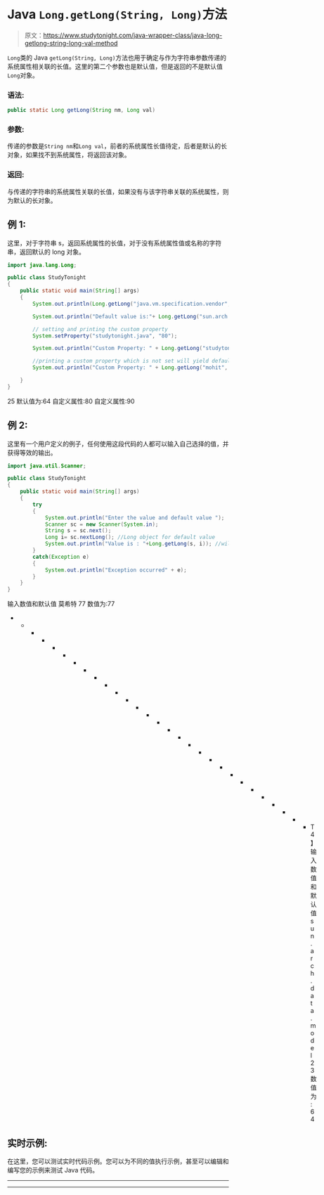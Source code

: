 # Java `Long.getLong(String, Long)`方法

> 原文：<https://www.studytonight.com/java-wrapper-class/java-long-getlong-string-long-val-method>

`Long`类的 Java `getLong(String, Long)`方法也用于确定与作为字符串参数传递的系统属性相关联的长值。这里的第二个参数也是默认值，但是返回的不是默认值`Long`对象。

### 语法:

```java
public static Long getLong(String nm, Long val)
```

### 参数:

传递的参数是`String nm`和`Long val`，前者的系统属性长值待定，后者是默认的长对象，如果找不到系统属性，将返回该对象。

### 返回:

与传递的字符串的系统属性关联的长值，如果没有与该字符串关联的系统属性，则为默认的长对象。

## 例 1:

这里，对于字符串 s，返回系统属性的长值，对于没有系统属性值或名称的字符串，返回默认的 long 对象。

```java
import java.lang.Long;

public class StudyTonight 
{  
    public static void main(String[] args)
    {          
        System.out.println(Long.getLong("java.vm.specification.vendor", 25));// Print default system property   

        System.out.println("Default value is:"+ Long.getLong("sun.arch.data.model")); //Prints the system property 

        // setting and printing the custom property  
        System.setProperty("studytonight.java", "80");  

        System.out.println("Custom Property: " + Long.getLong("studytonight.java"));  

        //printing a custom property which is not set will yield default value
        System.out.println("Custom Property: " + Long.getLong("mohit", 90));  

    }  
}
```

25
默认值为:64
自定义属性:80
自定义属性:90

## 例 2:

这里有一个用户定义的例子，任何使用这段代码的人都可以输入自己选择的值，并获得等效的输出。

```java
import java.util.Scanner; 

public class StudyTonight
{  
    public static void main(String[] args) 
    {               
        try
        {
            System.out.println("Enter the value and default value ");                   
            Scanner sc = new Scanner(System.in);  
            String s = sc.next();
            Long i= sc.nextLong(); //Long object for default value
            System.out.println("Value is : "+Long.getLong(s, i)); //will returns the long value of the system property 
        }
        catch(Exception e)
        {
            System.out.println("Exception occurred" + e);
        }
    }  
} 
```

输入数值和默认值
莫希特 77
数值为:77
* * * * * * * * * * * * * * * * * * * * * * * * * * * * * T4】输入数值和默认值
sun.arch.data.model 23
数值为:64

## 实时示例:

在这里，您可以测试实时代码示例。您可以为不同的值执行示例，甚至可以编辑和编写您的示例来测试 Java 代码。

* * *

* * *